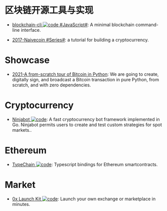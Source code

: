 # 区块链开源工具与实现

- [blockchain-cli ![code](https://martrix-usa.oss-accelerate.aliyuncs.com/logo/code.svg) #JavaScript#](https://github.com/seanseany/blockchain-cli): A minimal blockchain command-line interface.

- [2017-Naivecoin #Series#](https://lhartikk.github.io/): a tutorial for building a cryptocurrency.

# Showcase

- [2021-A from-scratch tour of Bitcoin in Python](http://karpathy.github.io/2021/06/21/blockchain/): We are going to create, digitally sign, and broadcast a Bitcoin transaction in pure Python, from scratch, and with zero dependencies.

# Cryptocurrency

- [Ninjabot ![code](https://martrix-usa.oss-accelerate.aliyuncs.com/logo/code.svg)](https://github.com/rodrigo-brito/ninjabot): A fast cryptocurrency bot framework implemented in Go. Ninjabot permits users to create and test custom strategies for spot markets..

# Ethereum

- [TypeChain ![code](https://martrix-usa.oss-accelerate.aliyuncs.com/logo/code.svg)](https://github.com/Neufund/TypeChain): Typescript bindings for Ethereum smartcontracts.

# Market

- [0x Launch Kit ![code](https://martrix-usa.oss-accelerate.aliyuncs.com/logo/code.svg)](https://0x.org/launch-kit): Launch your own exchange or marketplace in minutes.
